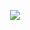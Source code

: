 <p align="center">
  <a href = "https://dirkwhoffmann.github.io/vAmiga"><img src="https://dirkwhoffmann.github.io/vAmiga/images/redirect2.png"></a>
</p>
